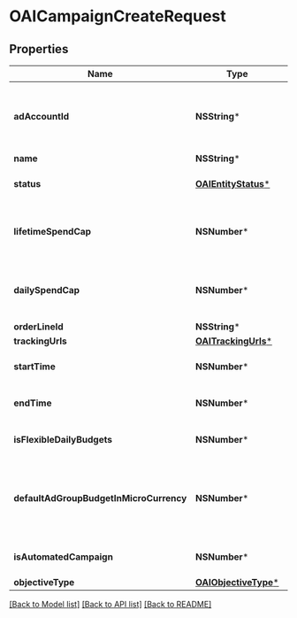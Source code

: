 # OAICampaignCreateRequest

## Properties
Name | Type | Description | Notes
------------ | ------------- | ------------- | -------------
**adAccountId** | **NSString*** | Campaign&#39;s Advertiser ID. If you want to create a campaign in a Business Account shared account you need to specify the Business Access advertiser ID in both the query path param as well as the request body schema. | 
**name** | **NSString*** | Campaign name. | 
**status** | [**OAIEntityStatus***](OAIEntityStatus.md) |  | [optional] [default to @"ACTIVE"]
**lifetimeSpendCap** | **NSNumber*** | Campaign total spending cap. Required for Campaign Budget Optimization (CBO) campaigns. This and \&quot;daily_spend_cap\&quot; cannot be set at the same time. | [optional] 
**dailySpendCap** | **NSNumber*** | Campaign daily spending cap. Required for Campaign Budget Optimization (CBO) campaigns. This and \&quot;lifetime_spend_cap\&quot; cannot be set at the same time. | [optional] 
**orderLineId** | **NSString*** | Order line ID that appears on the invoice. | [optional] 
**trackingUrls** | [**OAITrackingUrls***](OAITrackingUrls.md) |  | [optional] 
**startTime** | **NSNumber*** | Campaign start time. Unix timestamp in seconds. Only used for Campaign Budget Optimization (CBO) campaigns. | [optional] 
**endTime** | **NSNumber*** | Campaign end time. Unix timestamp in seconds. Only used for Campaign Budget Optimization (CBO) campaigns. | [optional] 
**isFlexibleDailyBudgets** | **NSNumber*** | Determine if a campaign has flexible daily budgets setup. | [optional] [default to @(NO)]
**defaultAdGroupBudgetInMicroCurrency** | **NSNumber*** | When transitioning from campaign budget optimization to non-campaign budget optimization, the default_ad_group_budget_in_micro_currency will propagate to each child ad groups daily budget. Unit is micro currency of the associated advertiser account. | [optional] 
**isAutomatedCampaign** | **NSNumber*** | Specifies whether the campaign was created in the automated campaign flow | [optional] [default to @(NO)]
**objectiveType** | [**OAIObjectiveType***](OAIObjectiveType.md) |  | 

[[Back to Model list]](../README.md#documentation-for-models) [[Back to API list]](../README.md#documentation-for-api-endpoints) [[Back to README]](../README.md)


